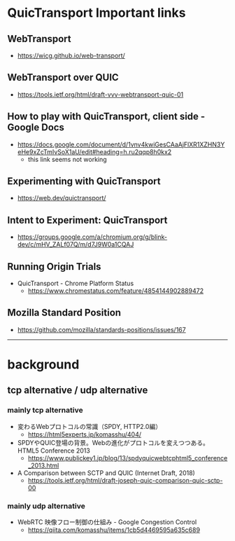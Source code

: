 # QuicTransport Important links

## WebTransport
- https://wicg.github.io/web-transport/
## WebTransport over QUIC
- https://tools.ietf.org/html/draft-vvv-webtransport-quic-01
## How to play with QuicTransport, client side - Google Docs
- https://docs.google.com/document/d/1vnv4kwiGesCAaAjFlXR1XZHN3YeHe9xZcTmIvSoX1aU/edit#heading=h.ru2qqp8h0kx2
  - this link seems not working
## Experimenting with QuicTransport
- https://web.dev/quictransport/
## Intent to Experiment: QuicTransport
- https://groups.google.com/a/chromium.org/g/blink-dev/c/mHV_ZALf07Q/m/d7J9W0a1CQAJ
## Running Origin Trials
- QuicTransport - Chrome Platform Status
  - https://www.chromestatus.com/feature/4854144902889472
## Mozilla Standard Position
- https://github.com/mozilla/standards-positions/issues/167

---
# background

## tcp alternative / udp alternative

### mainly tcp alternative

* 変わるWebプロトコルの常識（SPDY, HTTP2.0編）
  - https://html5experts.jp/komasshu/404/
* SPDYやQUIC登場の背景。Webの進化がプロトコルを変えつつある。HTML5 Conference 2013
  - https://www.publickey1.jp/blog/13/spdyquicwebtcphtml5_conference_2013.html
* A Comparison between SCTP and QUIC (Internet Draft, 2018)
  - https://tools.ietf.org/html/draft-joseph-quic-comparison-quic-sctp-00
  
### mainly udp alternative
  
* WebRTC 映像フロー制御の仕組み - Google Congestion Control
  - https://qiita.com/komasshu/items/1cb5d4469595a635c689

